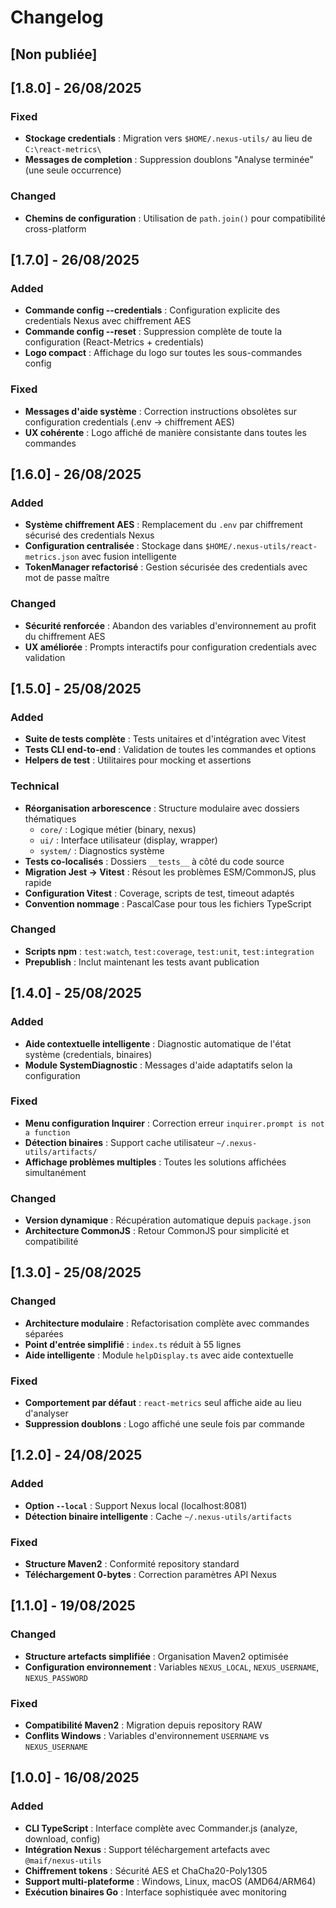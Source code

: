 # Changelog

## [Non publiée]

## [1.8.0] - 26/08/2025

### Fixed
- **Stockage credentials** : Migration vers `$HOME/.nexus-utils/` au lieu de `C:\react-metrics\`
- **Messages de completion** : Suppression doublons "Analyse terminée" (une seule occurrence)

### Changed
- **Chemins de configuration** : Utilisation de `path.join()` pour compatibilité cross-platform

## [1.7.0] - 26/08/2025

### Added
- **Commande config --credentials** : Configuration explicite des credentials Nexus avec chiffrement AES
- **Commande config --reset** : Suppression complète de toute la configuration (React-Metrics + credentials)
- **Logo compact** : Affichage du logo sur toutes les sous-commandes config

### Fixed
- **Messages d'aide système** : Correction instructions obsolètes sur configuration credentials (.env → chiffrement AES)
- **UX cohérente** : Logo affiché de manière consistante dans toutes les commandes

## [1.6.0] - 26/08/2025

### Added
- **Système chiffrement AES** : Remplacement du `.env` par chiffrement sécurisé des credentials Nexus
- **Configuration centralisée** : Stockage dans `$HOME/.nexus-utils/react-metrics.json` avec fusion intelligente
- **TokenManager refactorisé** : Gestion sécurisée des credentials avec mot de passe maître

### Changed
- **Sécurité renforcée** : Abandon des variables d'environnement au profit du chiffrement AES
- **UX améliorée** : Prompts interactifs pour configuration credentials avec validation

## [1.5.0] - 25/08/2025

### Added
- **Suite de tests complète** : Tests unitaires et d'intégration avec Vitest
- **Tests CLI end-to-end** : Validation de toutes les commandes et options
- **Helpers de test** : Utilitaires pour mocking et assertions

### Technical
- **Réorganisation arborescence** : Structure modulaire avec dossiers thématiques
  - `core/` : Logique métier (binary, nexus)
  - `ui/` : Interface utilisateur (display, wrapper)  
  - `system/` : Diagnostics système
- **Tests co-localisés** : Dossiers `__tests__` à côté du code source
- **Migration Jest → Vitest** : Résout les problèmes ESM/CommonJS, plus rapide
- **Configuration Vitest** : Coverage, scripts de test, timeout adaptés
- **Convention nommage** : PascalCase pour tous les fichiers TypeScript

### Changed
- **Scripts npm** : `test:watch`, `test:coverage`, `test:unit`, `test:integration`
- **Prepublish** : Inclut maintenant les tests avant publication

## [1.4.0] - 25/08/2025

### Added
- **Aide contextuelle intelligente** : Diagnostic automatique de l'état système (credentials, binaires)
- **Module SystemDiagnostic** : Messages d'aide adaptatifs selon la configuration

### Fixed  
- **Menu configuration Inquirer** : Correction erreur `inquirer.prompt is not a function`
- **Détection binaires** : Support cache utilisateur `~/.nexus-utils/artifacts/` 
- **Affichage problèmes multiples** : Toutes les solutions affichées simultanément

### Changed
- **Version dynamique** : Récupération automatique depuis `package.json`
- **Architecture CommonJS** : Retour CommonJS pour simplicité et compatibilité

## [1.3.0] - 25/08/2025

### Changed
- **Architecture modulaire** : Refactorisation complète avec commandes séparées
- **Point d'entrée simplifié** : `index.ts` réduit à 55 lignes
- **Aide intelligente** : Module `helpDisplay.ts` avec aide contextuelle

### Fixed
- **Comportement par défaut** : `react-metrics` seul affiche aide au lieu d'analyser
- **Suppression doublons** : Logo affiché une seule fois par commande

## [1.2.0] - 24/08/2025

### Added
- **Option `--local`** : Support Nexus local (localhost:8081)
- **Détection binaire intelligente** : Cache `~/.nexus-utils/artifacts`

### Fixed
- **Structure Maven2** : Conformité repository standard
- **Téléchargement 0-bytes** : Correction paramètres API Nexus

## [1.1.0] - 19/08/2025

### Changed
- **Structure artefacts simplifiée** : Organisation Maven2 optimisée
- **Configuration environnement** : Variables `NEXUS_LOCAL`, `NEXUS_USERNAME`, `NEXUS_PASSWORD`

### Fixed
- **Compatibilité Maven2** : Migration depuis repository RAW
- **Conflits Windows** : Variables d'environnement `USERNAME` vs `NEXUS_USERNAME`

## [1.0.0] - 16/08/2025

### Added
- **CLI TypeScript** : Interface complète avec Commander.js (analyze, download, config)
- **Intégration Nexus** : Support téléchargement artefacts avec `@maif/nexus-utils`
- **Chiffrement tokens** : Sécurité AES et ChaCha20-Poly1305
- **Support multi-plateforme** : Windows, Linux, macOS (AMD64/ARM64)
- **Exécution binaires Go** : Interface sophistiquée avec monitoring